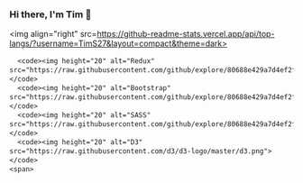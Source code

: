 ### Hi there, I'm Tim 👋

<!--I'm a Physicist from Germany.<br>
I'm also currently studying Physics at the University of Kaiserslautern, after finishing my B.Sc. in Business Administration and Computer Science prior.

🌱 I’m currently studying Node.js, Backend Frameworks and web3.-->
<img align="right" src=https://github-readme-stats.vercel.app/api/top-langs/?username=TimS27&layout=compact&theme=dark>

<!--**Languages and Tools:**
<div>
  <img align="right" src=https://github-readme-stats.vercel.app/api/top-langs/?username=TimS27&layout=compact&theme=dark>
    <span>Languages:</span>
    <span>
      <code><img height="20" alt="Html" src="https://raw.githubusercontent.com/github/explore/80688e429a7d4ef2fca1e82350fe8e3517d3494d/topics/html/html.png"></code>
      <code><img height="20" alt="CSS" src="https://raw.githubusercontent.com/github/explore/80688e429a7d4ef2fca1e82350fe8e3517d3494d/topics/css/css.png"></code>
      <code><img height="20" alt="JavaScript" src="https://raw.githubusercontent.com/github/explore/80688e429a7d4ef2fca1e82350fe8e3517d3494d/topics/javascript/javascript.png"></code>
      <code><img height="20" alt="TypeScript" src="https://raw.githubusercontent.com/github/explore/80688e429a7d4ef2fca1e82350fe8e3517d3494d/topics/typescript/typescript.png"></code>
      <code><img height="20" alt="F#" src="https://raw.githubusercontent.com/github/explore/80688e429a7d4ef2fca1e82350fe8e3517d3494d/topics/fsharp/fsharp.png"></code>
      <code><img height="20" alt="Python" src="https://raw.githubusercontent.com/github/explore/80688e429a7d4ef2fca1e82350fe8e3517d3494d/topics/python/python.png"></code>
      <code><img height="20" alt="Solidity" src="https://upload.wikimedia.org/wikipedia/commons/thumb/9/98/Solidity_logo.svg/1200px-Solidity_logo.svg.png"></code>
    </span>
<br>
    <span>Frontend:</span>
    <span>
      <code><img height="20" alt="Angular" src="https://raw.githubusercontent.com/github/explore/80688e429a7d4ef2fca1e82350fe8e3517d3494d/topics/angular/angular.png"></code>
      <code><img height="20" alt="React" src="https://raw.githubusercontent.com/github/explore/80688e429a7d4ef2fca1e82350fe8e3517d3494d/topics/react/react.png"></code>
      <!--<code><img height="20" alt="jQuery" src="https://raw.githubusercontent.com/github/explore/80688e429a7d4ef2fca1e82350fe8e3517d3494d/topics/jquery/jquery.png"></code>-->
      <code><img height="20" alt="Redux" src="https://raw.githubusercontent.com/github/explore/80688e429a7d4ef2fca1e82350fe8e3517d3494d/topics/redux/redux.png"></code>
      <code><img height="20" alt="Bootstrap" src="https://raw.githubusercontent.com/github/explore/80688e429a7d4ef2fca1e82350fe8e3517d3494d/topics/bootstrap/bootstrap.png"></code>
      <code><img height="20" alt="SASS" src="https://raw.githubusercontent.com/github/explore/80688e429a7d4ef2fca1e82350fe8e3517d3494d/topics/sass/sass.png"></code>
      <code><img height="20" alt="D3" src="https://raw.githubusercontent.com/d3/d3-logo/master/d3.png"></code>
    <span>
<br>
    <!--<span>Extensions:<span>
    <span>
      <code><img height="20" alt="TypeScript" src="https://raw.githubusercontent.com/github/explore/80688e429a7d4ef2fca1e82350fe8e3517d3494d/topics/typescript/typescript.png"></code>
      <code><img height="20" alt="SASS" src="https://raw.githubusercontent.com/github/explore/80688e429a7d4ef2fca1e82350fe8e3517d3494d/topics/sass/sass.png"></code>
    </span>  
<br>-->
   <!-- <span>Backend:<span>
    <span>
      <code><img height="20" alt="NodeJs" src="https://raw.githubusercontent.com/github/explore/80688e429a7d4ef2fca1e82350fe8e3517d3494d/topics/nodejs/nodejs.png"></code>
      <code><img height="20" alt="Express" src="https://raw.githubusercontent.com/github/explore/80688e429a7d4ef2fca1e82350fe8e3517d3494d/topics/express/express.png"></code>
      <code><img height="20" alt="MySQL" src="https://raw.githubusercontent.com/github/explore/80688e429a7d4ef2fca1e82350fe8e3517d3494d/topics/mysql/mysql.png"></code>
      <code><img height="20" alt="MongoDB" src="https://smartone.ro/wp-content/uploads/2019/01/mongodb.jpg"></code>
      <code><img height="20" alt="Mongoose" src="https://raw.githubusercontent.com/github/explore/80688e429a7d4ef2fca1e82350fe8e3517d3494d/topics/mongoose/mongoose.png"></code>
      <code><img height="20" alt="GraphQl" src="https://raw.githubusercontent.com/github/explore/80688e429a7d4ef2fca1e82350fe8e3517d3494d/topics/graphql/graphql.png"></code>
      (currently studying)
      <!--<code><img height="20" alt="Chai" src="https://camo.githubusercontent.com/7ecbd4531436e4f20c1dba52a4fd4ac367cfcc20a2f62cfe7a10f32da306afc6/687474703a2f2f636861696a732e636f6d2f696d672f636861692d6c6f676f2e706e67"></code>-->
    <!--</span>  
<br>
    <span>Tools:</span>
    <span>
      <code><img height="20" alt="Git" src="https://raw.githubusercontent.com/github/explore/80688e429a7d4ef2fca1e82350fe8e3517d3494d/topics/git/git.png"></code>
  <code><img height="20" alt="GitHub" src="https://raw.githubusercontent.com/github/explore/78df643247d429f6cc873026c0622819ad797942/topics/github/github.png"></code>
  <code><img height="20" alt="Npm" src="https://raw.githubusercontent.com/github/explore/80688e429a7d4ef2fca1e82350fe8e3517d3494d/topics/npm/npm.png"></code>
  <code><img height="20" alt="Visual Studio Code" src="https://raw.githubusercontent.com/github/explore/80688e429a7d4ef2fca1e82350fe8e3517d3494d/topics/visual-studio-code/visual-studio-code.png"></code>
    </span>
  </div>
</div>
<br>-->
  
<!--**Feel free to contact me via:**
 
<a href="https://discordapp.com/users/Tim.#4449"><img align="left" alt="TimS" width="22px" src="https://raw.githubusercontent.com/peterthehan/peterthehan/master/assets/discord.svg"><span>Discord</span></a>-->

<!--**Other Links:** -->
 <!--     
 <a href="https://www.linkedin.com/in/tim-sch%C3%B6nwald-2b9294220/"><span>LinkedIn</span>
  <img align="left" alt="Tim Schoenwalds LinkedIN" width="22px" src="https://raw.githubusercontent.com/peterthehan/peterthehan/master/assets/linkedin.svg" />
</a>

<a href="https://www.hackerrank.com/timschoenwald"><span>HackerRank</span>
  <img align="left" alt="Tim Schoenwalds HackerRank" width="22px" src="https://img.icons8.com/windows/50/000000/hackerrank.png"/>
</a>

<a href="https://www.freecodecamp.org/tims27"><span>FreeCodeCamp</span>
  <img align="left" alt="Tim Schoenwalds FreeCodeCamp" width="22px" src="https://raw.githubusercontent.com/fizzed/font-mfizz/master/src/svg/freecodecamp.svg"/>
</a>

  <a href="https://codepen.io/tims27/pens/showcase"><span>CodePen</span>
  <img align="left" alt="Tim Schoenwalds CodePen" width="22px" src="https://res.cloudinary.com/css-tricks/image/upload/c_scale,w_125,h_125,dpr_2.625/f_auto,q_auto/v1637703548/Button-White-Small.png?_i=AA"/>
</a>-->
<!--<br>
<br>
<table border='0'>
    <tr>
      <td><a href="https://discordapp.com/users/Tim.#4449"><img align="left" alt="TimS" width="22px" src="https://raw.githubusercontent.com/peterthehan/peterthehan/master/assets/discord.svg"><span>Discord</span></a></td>
      <td><a href="https://www.linkedin.com/in/tim-sch%C3%B6nwald-2b9294220/"><span>LinkedIn</span>
  <img align="left" alt="Tim Schoenwalds LinkedIN" width="22px" src="https://raw.githubusercontent.com/peterthehan/peterthehan/master/assets/linkedin.svg" />
</a></td>
      <td><a href="https://www.hackerrank.com/timschoenwald"><span>HackerRank</span>
  <img align="left" alt="Tim Schoenwalds HackerRank" width="22px" src="https://img.icons8.com/windows/50/000000/hackerrank.png"/>
</a></td>
      <td><a href="https://www.freecodecamp.org/tims27"><span>FreeCodeCamp</span>
  <img align="left" alt="Tim Schoenwalds FreeCodeCamp" width="22px" src="https://raw.githubusercontent.com/fizzed/font-mfizz/master/src/svg/freecodecamp.svg"/>
</a></td>
      <td><a href="https://codepen.io/tims27/pens/showcase"><span>CodePen</span>
  <img align="left" alt="Tim Schoenwalds CodePen" width="22px" src="https://res.cloudinary.com/css-tricks/image/upload/c_scale,w_125,h_125,dpr_2.625/f_auto,q_auto/v1637703548/Button-White-Small.png?_i=AA"/>
</a></td>
    </tr>
</table>-->


<!--
- 🔭 I’m currently working on ...
- 🌱 I’m currently learning ...
- 👯 I’m looking to collaborate on ...
- 🤔 I’m looking for help with ...
- 💬 Ask me about ...
- 📫 How to reach me: ...
- 😄 Pronouns: ...
- ⚡ Fun fact: ...-->

